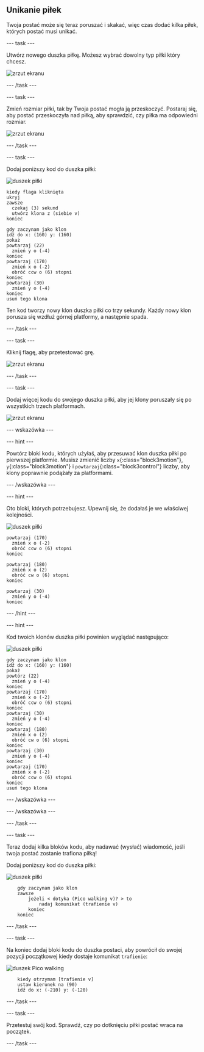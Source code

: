 ## Unikanie piłek

Twoja postać może się teraz poruszać i skakać, więc czas dodać kilka piłek, których postać musi unikać.

\--- task \---

Utwórz nowego duszka piłkę. Możesz wybrać dowolny typ piłki który chcesz.

![zrzut ekranu](images/dodge-balls.png)

\--- /task \---

\--- task \---

Zmień rozmiar piłki, tak by Twoja postać mogła ją przeskoczyć. Postaraj się, aby postać przeskoczyła nad piłką, aby sprawdzić, czy piłka ma odpowiedni rozmiar.

![zrzut ekranu](images/dodge-ball-resize.png)

\--- /task \---

\--- task \---

Dodaj poniższy kod do duszka piłki:

![duszek piłki](images/ball_sprite.png)

```blocks3
kiedy flaga kliknięta
ukryj
zawsze 
  czekaj (3) sekund
  utwórz klona z (siebie v)
koniec
```

```blocks3
gdy zaczynam jako klon
idź do x: (160) y: (160)
pokaż
powtarzaj (22) 
  zmień y o (-4)
koniec
powtarzaj (170) 
  zmień x o (-2)
  obróć ccw o (6) stopni
koniec
powtarzaj (30) 
  zmień y o (-4)
koniec
usuń tego klona
```

Ten kod tworzy nowy klon duszka piłki co trzy sekundy. Każdy nowy klon porusza się wzdłuż górnej platformy, a następnie spada.

\--- /task \---

\--- task \---

Kliknij flagę, aby przetestować grę.

![zrzut ekranu](images/dodge-ball-test.png)

\--- /task \---

\--- task \---

Dodaj więcej kodu do swojego duszka piłki, aby jej klony poruszały się po wszystkich trzech platformach.

![zrzut ekranu](images/dodge-ball-more-motion.png)

\--- wskazówka \---

\--- hint \---

Powtórz bloki kodu, których użyłaś, aby przesuwać klon duszka piłki po pierwszej platformie. Musisz zmienić liczby `x`{:class="block3motion"}, `y`{:class="block3motion"} i `powtarzaj`{:class="block3control"} liczby, aby klony poprawnie podążały za platformami.

\--- /wskazówka \---

\--- hint \---

Oto bloki, których potrzebujesz. Upewnij się, że dodałaś je we właściwej kolejności.

![duszek piłki](images/ball_sprite.png)

```blocks3
powtarzaj (170) 
  zmień x o (-2)
  obróć ccw o (6) stopni
koniec

powtarzaj (180) 
  zmień x o (2)
  obróć cw o (6) stopni
koniec

powtarzaj (30) 
  zmień y o (-4)
koniec
```

\--- /hint \---

\--- hint \---

Kod twoich klonów duszka piłki powinien wyglądać następująco:

![duszek piłki](images/ball_sprite.png)

```blocks3
gdy zaczynam jako klon
idź do x: (160) y: (160)
pokaż
powtórz (22) 
  zmień y o (-4)
koniec
powtarzaj (170) 
  zmień x o (-2)
  obróć ccw o (6) stopni
koniec
powtarzaj (30) 
  zmień y o (-4)
koniec
powtarzaj (180) 
  zmień x o (2)
  obróć cw o (6) stopni
koniec
powtarzaj (30) 
  zmień y o (-4)
koniec
powtarzaj (170) 
  zmień x o (-2)
  obróć ccw o (6) stopni
koniec
usuń tego klona
```

\--- /wskazówka \---

\--- /wskazówka \---

\--- /task \---

\--- task \---

Teraz dodaj kilka bloków kodu, aby nadawać (wysłać) wiadomość, jeśli twoja postać zostanie trafiona piłką!

Dodaj poniższy kod do duszka piłki:

![duszek piłki](images/ball_sprite.png)

```blocks3
    gdy zaczynam jako klon
    zawsze
        jeżeli < dotyka (Pico walking v)? > to
            nadaj komunikat (trafienie v)
        koniec
    koniec
```

\--- /task \---

\--- task \---

Na koniec dodaj bloki kodu do duszka postaci, aby powrócił do swojej pozycji początkowej kiedy dostaje komunikat `trafienie`:

![duszek Pico walking](images/pico_walking_sprite.png)

```blocks3
    kiedy otrzymam [trafienie v]
    ustaw kierunek na (90)
    idź do x: (-210) y: (-120)
```

\--- /task \---

\--- task \---

Przetestuj swój kod. Sprawdź, czy po dotknięciu piłki postać wraca na początek.

\--- /task \---